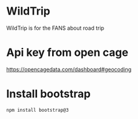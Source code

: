 # WildTrip

WildTrip is for the FANS about road trip

# Api key from open cage

https://opencagedata.com/dashboard#geocoding

# Install bootstrap

`npm install bootstrap@3`

